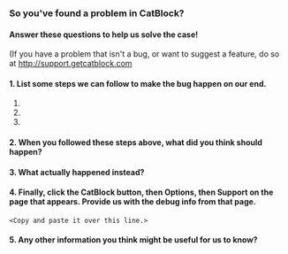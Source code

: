 ### So you've found a problem in CatBlock?
#### Answer these questions to help us solve the case!
(If you have a problem that isn't a bug, or want to suggest a feature, do so at <http://support.getcatblock.com>

#### 1. List some steps we can follow to make the bug happen on our end.

1. 
2. 
3. 

#### 2. When you followed these steps above, what did you think should happen?



#### 3. What actually happened instead?


#### 4. Finally, click the CatBlock button, then Options, then Support on the page that appears. Provide us with the **debug info** from that page.

```
<Copy and paste it over this line.>
```

#### 5. Any other information you think might be useful for us to know?


